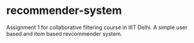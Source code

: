 # recommender-system
Assignment 1 for collaborative filtering course in IIIT Delhi. A simple user based and item based revcommender system.
